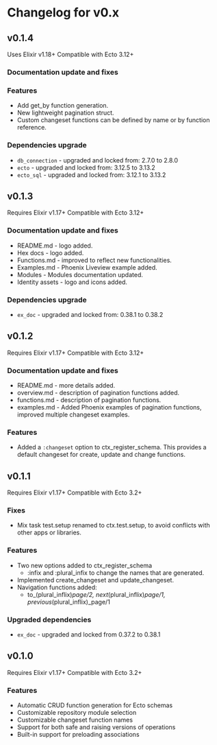 # Changelog for v0.x

## v0.1.4
Uses Elixir v1.18+
Compatible with Ecto 3.12+

### Documentation update and fixes

### Features
- Add get_by function generation.
- New lightweight pagination struct.
- Custom changeset functions can be defined by name or by function reference.

### Dependencies upgrade
- `db_connection` - upgraded and locked from: 2.7.0 to 2.8.0
- `ecto` - upgraded and locked from: 3.12.5 to 3.13.2
- `ecto_sql` - upgraded and locked from: 3.12.1 to 3.13.2

## v0.1.3
Requires Elixir v1.17+
Compatible with Ecto 3.12+

### Documentation update and fixes
- README.md - logo added.
- Hex docs - logo added.
- Functions.md - improved to reflect new functionalities.
- Examples.md - Phoenix Liveview example added.
- Modules - Modules documentation updated.
- Identity assets - logo and icons added.

### Dependencies upgrade
- `ex_doc` - upgraded and locked from: 0.38.1 to 0.38.2

## v0.1.2
Requires Elixir v1.17+
Compatible with Ecto 3.12+

### Documentation update and fixes
- README.md - more details added.
- overview.md - description of pagination functions added.
- functions.md - description of pagination functions.
- examples.md - Added Phoenix examples of pagination functions, improved multiple changeset examples.

### Features
- Added a `:changeset` option to ctx_register_schema. 
  This provides a default changeset for create, update and change functions.

## v0.1.1
Requires Elixir v1.17+
Compatible with Ecto 3.2+

### Fixes
- Mix task test.setup renamed to ctx.test.setup, to avoid conflicts with other apps or libraries.

### Features
- Two new options added to ctx_register_schema
    - :infix and :plural_infix to change the names that are generated.
- Implemented create_changeset and update_changeset.
- Navigation functions added:
    - to_(plural_inflix)_page/2, next_(plural_inflix)_page/1, previous_(plural_inflix)_page/1 

### Upgraded dependencies
- `ex_doc` - upgraded and locked from 0.37.2 to 0.38.1

## v0.1.0

Requires Elixir v1.17+
Compatible with Ecto 3.2+

### Features

- Automatic CRUD function generation for Ecto schemas
- Customizable repository module selection
- Customizable changeset function names
- Support for both safe and raising versions of operations
- Built-in support for preloading associations
